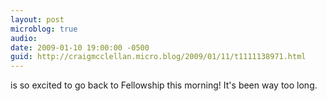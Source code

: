 ```yaml
---
layout: post
microblog: true
audio: 
date: 2009-01-10 19:00:00 -0500
guid: http://craigmcclellan.micro.blog/2009/01/11/t1111138971.html
---
```

is so excited to go back to Fellowship this morning! It's been way too long.
